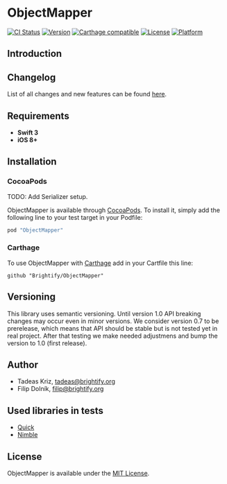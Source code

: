 # ObjectMapper

[![CI Status](http://img.shields.io/travis/Brightify/ObjectMapper.svg?style=flat)](https://travis-ci.org/Brightify/ObjectMapper)
[![Version](https://img.shields.io/cocoapods/v/ObjectMapper.svg?style=flat)](http://cocoapods.org/pods/ObjectMapper)
[![Carthage compatible](https://img.shields.io/badge/Carthage-compatible-4BC51D.svg?style=flat)](https://github.com/Carthage/Carthage)
[![License](https://img.shields.io/cocoapods/l/ObjectMapper.svg?style=flat)](http://cocoapods.org/pods/ObjectMapper)
[![Platform](https://img.shields.io/cocoapods/p/ObjectMapper.svg?style=flat)](http://cocoapods.org/pods/ObjectMapper)

## Introduction

## Changelog

List of all changes and new features can be found [here](CHANGELOG.md).

## Requirements

- **Swift 3**
- **iOS 8+**

## Installation

### CocoaPods

TODO: Add Serializer setup.

ObjectMapper is available through [CocoaPods](http://cocoapods.org). To install
it, simply add the following line to your test target in your Podfile:

```Ruby
pod "ObjectMapper"
```

### Carthage

To use ObjectMapper with [Carthage](https://github.com/Carthage/Carthage) add in your Cartfile this line:
```
github "Brightify/ObjectMapper"
```

## Versioning

This library uses semantic versioning. Until version 1.0 API breaking changes may occur even in minor versions. We consider version 0.7 to be prerelease, which means that API should be stable but is not tested yet in real project. After that testing we make needed adjustmens and bump the version to 1.0 (first release).

## Author

* Tadeas Kriz, [tadeas@brightify.org](mailto:tadeas@brightify.org)
* Filip Dolník, [filip@brightify.org](mailto:filip@brightify.org)

## Used libraries in tests

* [Quick](https://github.com/Quick/Quick)
* [Nimble](https://github.com/Quick/Nimble)

## License

ObjectMapper is available under the [MIT License](LICENSE).

